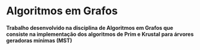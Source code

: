 # Algoritmos em Grafos

#### Trabalho desenvolvido na disciplina de Algoritmos em Grafos que consiste na implementação dos algoritmos de Prim e Krustal para árvores geradoras mínimas (MST)
